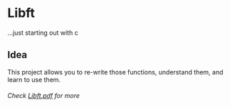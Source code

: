 # Libft
...just starting out with c

## Idea
This project allows you to re-write those functions, understand them, and learn to use them.

###### Check [Libft.pdf](libft.pdf) for more
